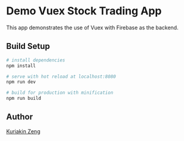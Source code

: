 # Demo Vuex Stock Trading App

This app demonstrates the use of Vuex with Firebase as the backend.

## Build Setup

``` bash
# install dependencies
npm install

# serve with hot reload at localhost:8080
npm run dev

# build for production with minification
npm run build
```

## Author
[Kuriakin Zeng](http://kuriakinzeng.com)

